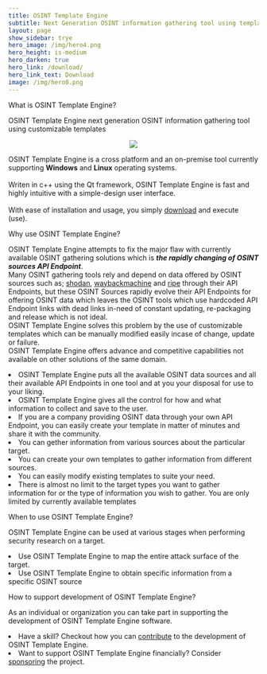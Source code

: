 ```yaml
---
title: OSINT Template Engine
subtitle: Next Generation OSINT information gathering tool using templates
layout: page
show_sidebar: trye
hero_image: /img/hero4.png
hero_height: is-medium
hero_darken: true
hero_link: /download/
hero_link_text: Download
image: /img/hero0.png
---
```


<div class="box">
    <p class="title is-4">What is OSINT Template Engine?</p>
    <div class="content">
    <p>
    OSINT Template Engine next generation OSINT information gathering tool using customizable templates
    </p>
    <center><img src="/img/ote_preview.gif"></center>
    <p>
    OSINT Template Engine is a cross platform and an on-premise tool currently supporting <b>Windows</b> and <b>Linux</b> operating systems.<br> <br>
    Writen in c++ using the Qt framework, OSINT Template Engine is fast and highly intuitive with a simple-design user interface.<br><br>
    With ease of installation and usage, you simply <a href="/download/">download</a> and execute (use).
    </p>
    </div>
</div>

<div class="box">
    <p class="title is-4">Why use OSINT Template Engine?</p>
    <div class="content">
    <p>
    OSINT Template Engine attempts to fix the major flaw with currently available OSINT gathering solutions which is <b><i>the rapidly changing of OSINT sources API Endpoint</i></b>. 
    <br>
    Many OSINT gathering tools rely and depend on data offered by OSINT sources such as; <a href="https://www.shodan.io/">shodan</a>, <a href="https://archive.org/web/"> waybackmachine</a> and <a href="https://stat.ripe.net/">ripe</a> through their API Endpoints, but these OSINT Sources rapidly evolve their API Endpoints for offering OSINT data which leaves the OSINT tools which use hardcoded API Endpoint links with dead links in-need of constant updating, re-packaging and release which is not ideal.
    <br>
    OSINT Template Engine solves this problem by the use of customizable templates which can be manually modified easily incase of change, update or failure.
    <br>
    OSINT Template Engine offers advance and competitive capabilities not available on other solutions of the same domain.
    <br>
    <li> OSINT Template Engine puts all the available OSINT data sources and all their available API Endpoints in one tool and at you your disposal for use to your liking.</li>
    <li> OSINT Template Engine gives all the control for how and what information to collect and save to the user.</li>
    <li> If you are a company providing OSINT data through your own API Endpoint, you can easily create your template in matter of minutes and share it with the community.</li>
    <li> You can gether information from various sources about the particular target.</li>
    <li> You can create your own templates to gather information from different sources.</li>
    <li> You can easily modify existing templates to suite your need.</li>
    <li> There is almost no limit to the target types you want to gather information for or the type of information you wish to gather. You are only limited by currently available templates</li>
    </p>
    </div>
</div>

<div class="box">
    <p class="title is-4">When to use OSINT Template Engine?</p>
    <div class="content">
    <p>
    OSINT Template Engine can be used at various stages when performing security research on a target.
    <li> Use OSINT Template Engine to map the entire attack surface of the target.</li>
    <li> Use OSINT Template Engine to obtain specific information from a specific OSINT source</li>
    </p>
    </div>
</div>

<div class="box">
    <p class="title is-4">How to support development of OSINT Template Engine?</p>
    <div class="content">
    <p>
    As an individual or organization you can take part in supporting the development of OSINT Template Engine software.
    <li> Have a skill? Checkout how you can <a href="https://github.com/3nock/OTE/blob/main/CONTRIBUTING.md">contribute</a> to the development of OSINT Template Engine.</li>
    <li> Want to support OSINT Template Engine financially?  Consider <a href="/sponsor/">sponsoring</a> the project.</li>
    </p>
    </div>
</div>